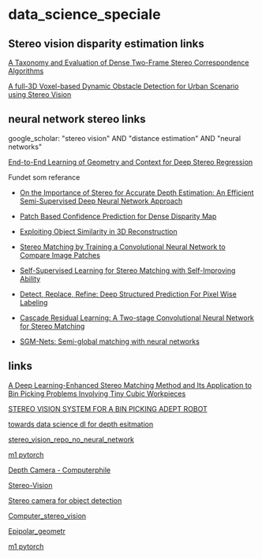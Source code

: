 # data_science_speciale

## Stereo vision disparity estimation links

[A Taxonomy and Evaluation of Dense Two-Frame Stereo Correspondence Algorithms](https://www.microsoft.com/en-us/research/wp-content/uploads/2016/02/Scharstein-IJCV02.pdf)

[A full-3D Voxel-based Dynamic Obstacle Detection for Urban Scenario using Stereo Vision](https://d1wqtxts1xzle7.cloudfront.net/43517522/A_Full-3D_Voxel-Based_Dynamic_Obstacle_D20160308-26799-18m5i0v-libre.pdf?1457467196=&response-content-disposition=inline%3B+filename%3DA_full_3D_voxel_based_dynamic_obstacle_d.pdf&Expires=1707409248&Signature=Dj7uJyE~rGQ4q2F8EdGDjmB5oO--K9Fm4saWxM5cCPnsGTUkwaH0kTDd0YM5XLxGE0phbIyj7BKvWroHyLH~VqoDpTPg8ov7aTTuijCihFKq~guz3ErUo1qdIMYWDRG52L17bYnnbprjL5Rt~odJhSJ661dtnCLVfgocWC5QgAAVOWjwoxESetbqOuYuIaOFDBlpXuAIXWVDNSj7fIbGPVAfx0J5njcNjvO0~G-TP3QhrX0gdZgIh79X2dpbAGf9hzpdMMnJWrxUh0FAZAbbUuZMCLv7KqsBJku0LjLbpWku-4A-YPWsIWNWOMN7H5gkGU64PARLrhbcLSu0gHkfOQ__&Key-Pair-Id=APKAJLOHF5GGSLRBV4ZA)

## neural network stereo links

google_scholar: "stereo vision" AND "distance estimation" AND "neural networks"

[End-to-End Learning of Geometry and Context for Deep Stereo Regression](https://openaccess.thecvf.com/content_ICCV_2017/papers/Kendall_End-To-End_Learning_of_ICCV_2017_paper.pdf)

Fundet som referance
- [On the Importance of Stereo for Accurate Depth Estimation: An Efficient Semi-Supervised Deep Neural Network Approach](https://openaccess.thecvf.com/content_cvpr_2018_workshops/papers/w14/Smolyanskiy_On_the_Importance_CVPR_2018_paper.pdf)

- [Patch Based Confidence Prediction for Dense Disparity Map](https://www.cvlibs.net/projects/autonomous_vision_survey/literature/Seki2016BMVC.pdf)

- [Exploiting Object Similarity in 3D Reconstruction](https://openaccess.thecvf.com/content_iccv_2015/papers/Zhou_Exploiting_Object_Similarity_ICCV_2015_paper.pdf)

- [Stereo Matching by Training a Convolutional Neural Network to Compare Image Patches](https://www.jmlr.org/papers/volume17/15-535/15-535.pdf)

- [Self-Supervised Learning for Stereo Matching with Self-Improving Ability](https://arxiv.org/pdf/1709.00930.pdf)

- [Detect, Replace, Refine: Deep Structured Prediction For Pixel Wise Labeling](https://openaccess.thecvf.com/content_cvpr_2017/papers/Gidaris_Detect_Replace_Refine_CVPR_2017_paper.pdf)

- [Cascade Residual Learning: A Two-stage Convolutional Neural Network for Stereo Matching](https://openaccess.thecvf.com/content_ICCV_2017_workshops/papers/w17/Pang_Cascade_Residual_Learning_ICCV_2017_paper.pdf)

- [SGM-Nets: Semi-global matching with neural networks](https://openaccess.thecvf.com/content_cvpr_2017/papers/Seki_SGM-Nets_Semi-Global_Matching_CVPR_2017_paper.pdf)

## links 

[A Deep Learning-Enhanced Stereo Matching Method and Its Application to Bin Picking Problems Involving Tiny Cubic Workpieces](https://www.mdpi.com/2079-9292/12/18/3978)

[STEREO VISION SYSTEM FOR A BIN PICKING ADEPT ROBOT](http://ojie.um.edu.my/index.php/MJCS/article/view/6300)

[towards data science dl for depth esitmation](https://towardsdatascience.com/dl-for-depth-estimation-p2-7cb2c9ff325d)

[stereo_vision_repo_no_neural_network](https://github.com/LearnTechWithUs/Stereo-Vision/blob/master/Main_Stereo_Vision_Prog.py)

[m1 pytorch](https://medium.com/analytics-vidhya/distance-estimation-cf2f2fd709d8)

[Depth Camera - Computerphile](https://www.youtube.com/watch?v=bRkUGqsz6SI)

[Stereo-Vision](https://github.com/LearnTechWithUs/Stereo-Vision)

[Stereo camera for object detection](https://www.youtube.com/watch?v=CAVYHlFGpaw)

[Computer_stereo_vision](https://en.wikipedia.org/wiki/Computer_stereo_vision)

[Epipolar_geometr](https://en.wikipedia.org/wiki/Epipolar_geometry)

[m1 pytorch](https://medium.com/mlearning-ai/mac-m1-m2-gpu-support-in-pytorch-a-step-forward-but-slower-than-conventional-nvidia-gpu-40be9293b898)
